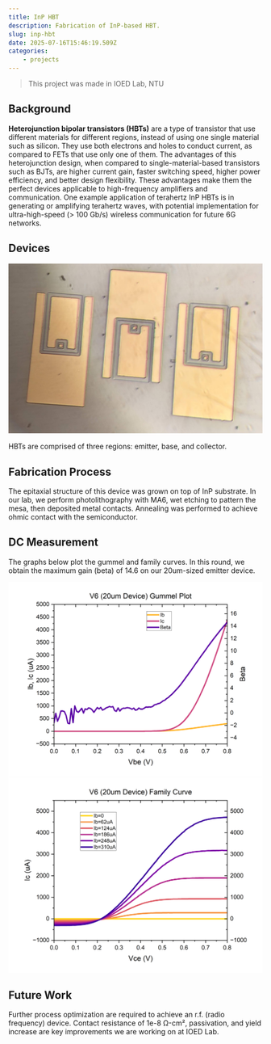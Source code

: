 ```yaml
---
title: InP HBT
description: Fabrication of InP-based HBT.
slug: inp-hbt
date: 2025-07-16T15:46:19.509Z
categories:
    - projects
---
```


> This project was made in IOED Lab, NTU

## Background

**Heterojunction bipolar transistors (HBTs)** are a type of transistor that use different materials for different regions, instead of using one single material such as silicon. They use both electrons and holes to conduct current, as compared to FETs that use only one of them. The advantages of this heterojunction design, when compared to single-material-based transistors such as BJTs, are higher current gain, faster switching speed, higher power efficiency, and better design flexibility. These advantages make them the perfect devices applicable to high-frequency amplifiers and communication. One example application of terahertz InP HBTs is in generating or amplifying terahertz waves, with potential implementation for ultra-high-speed (> 100 Gb/s) wireless communication for future 6G networks.


## Devices
![Picture: 10um-sized emitter HBT devices](hbt.jpg "10um-sized emitter HBT devices")

HBTs are comprised of three regions: emitter, base, and collector.

## Fabrication Process

The epitaxial structure of this device was grown on top of InP substrate. In our lab, we perform photolithography with MA6, wet etching to pattern the mesa, then deposited metal contacts. Annealing was performed to achieve ohmic contact with the semiconductor. 

## DC Measurement

The graphs below plot the gummel and family curves. In this round, we obtain the maximum gain (beta) of 14.6 on our 20um-sized emitter device.

![Picture: Gummel plot](gummel.png "Gummel plot")
![Picture: Family plot](family.png "Family plot")

## Future Work

Further process optimization are required to achieve an r.f. (radio frequency) device. Contact resistance of 1e-8 Ω-cm², passivation, and yield increase are key improvements we are working on at IOED Lab.
